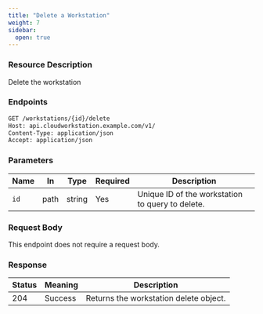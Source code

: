 ```yaml
---
title: "Delete a Workstation"
weight: 7
sidebar:
  open: true
---
```

### Resource Description
Delete the workstation

### Endpoints

```bash
GET /workstations/{id}/delete
Host: api.cloudworkstation.example.com/v1/
Content-Type: application/json
Accept: application/json
```
### Parameters
| Name | In   | Type   | Required | Description                             |
| ---- | ---- | ------ | -------- | --------------------------------------- |
| `id` | path | string | Yes      | Unique ID of the workstation to query to delete. |

### Request Body
This endpoint does not require a request body.

### Response
| Status | Meaning               | Description                                      |
|--------|-----------------------|--------------------------------------------------|
| 204    | Success               | Returns the workstation delete object.             |